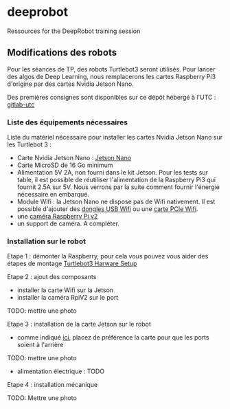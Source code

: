 # deeprobot
Ressources for the DeepRobot training session

## Modifications des robots 

Pour les séances de TP, des robots Turtlebot3 seront utilisés. Pour lancer des algos de Deep Learning, nous remplacerons les cartes Raspberry Pi3 d'origine par des cartes Nvidia Jetson Nano. 

Des premières consignes sont disponibles sur ce dépôt hébergé à l'UTC : [gitlab-utc](https://gitlab.utc.fr/hds/turtlebot/installation-nvidia-jetson-nano)

### Liste des équipements nécessaires

Liste du matériel nécessaire pour installer les cartes Nvidia Jetson Nano sur les Turtlebot 3 : 
- Carte Nvidia Jetson Nano : [Jetson Nano](https://www.generationrobots.com/fr/403351-kit-de-developpement-nvidia-jetson-nano.html)
- Carte MicroSD de 16 Go minimum 
- Alimentation 5V 2A, non fourni dans le kit Jetson. Pour les tests sur table, il est possible de réutiliser l'alimentation de la Raspberry Pi3 qui fournit 2.5A sur 5V. Nous verrons par la suite comment fournir l'énergie nécessaire en embarqué. 
- Module Wifi : la Jetson Nano ne dispose pas de Wifi nativement. Il est possible d'ajouter des [dongles USB Wifi](https://www.generationrobots.com/fr/401554-dongle-wifi-pour-brickpi.html) ou une [carte PCIe Wifi](https://www.amazon.fr/Coolwell-Waveshare-Wireless-Bluetooth-Connector/dp/B07VRKKLCM/ref=sr_1_7?__mk_fr_FR=%C3%85M%C3%85%C5%BD%C3%95%C3%91&keywords=wifi+jetson+nano&qid=1568723686&sr=8-7). 
- une [caméra Raspberry Pi v2](https://www.generationrobots.com/fr/402231-module-camera-pi-noir-pour-raspberry-pi.html)
- un support de caméra. A compléter. 

### Installation sur le robot

Etape 1 : démonter la Raspberry, pour cela vous pouvez vous aider des étapes de montage [Turtlebot3 Harware Setup](http://emanual.robotis.com/docs/en/platform/turtlebot3/hardware_setup/)

Etape 2 : ajout des composants 

- installer la carte Wifi sur la Jetson
- installer la caméra RpiV2 sur le port 


TODO: mettre une photo


Etape 3 : installation de la carte Jetson sur le robot
- comme indiqué [ici](https://gitlab.utc.fr/hds/turtlebot/installation-nvidia-jetson-nano), placez de préférence la carte pour que les ports soient à l'arrière

TODO: mettre une photo

- alimentation électrique : TODO 

Etape 4 : installation mécanique 

TODO: Mettre une photo

